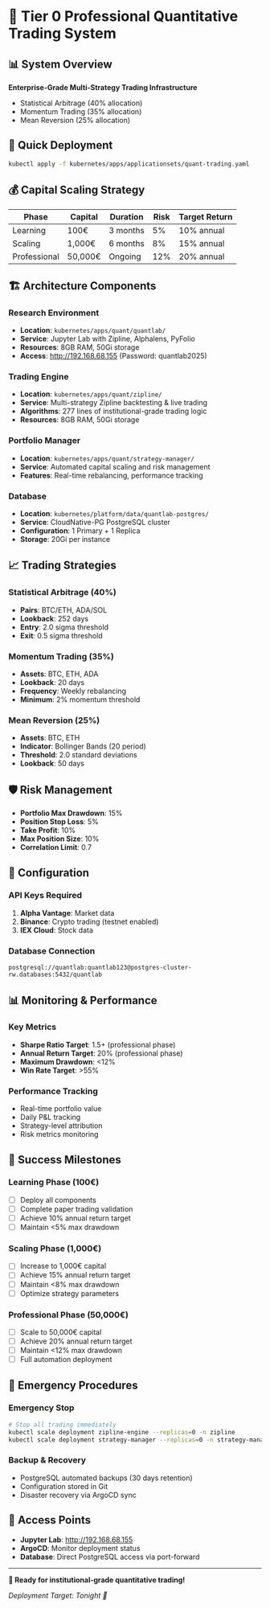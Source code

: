 # 🎯 Tier 0 Professional Quantitative Trading System

## 📊 System Overview

**Enterprise-Grade Multi-Strategy Trading Infrastructure**
- Statistical Arbitrage (40% allocation)
- Momentum Trading (35% allocation)  
- Mean Reversion (25% allocation)

## 🚀 Quick Deployment

```bash
kubectl apply -f kubernetes/apps/applicationsets/quant-trading.yaml
```

## 💰 Capital Scaling Strategy

| Phase | Capital | Duration | Risk | Target Return |
|-------|---------|----------|------|---------------|
| Learning | 100€ | 3 months | 5% | 10% annual |
| Scaling | 1,000€ | 6 months | 8% | 15% annual |
| Professional | 50,000€ | Ongoing | 12% | 20% annual |

## 🏗️ Architecture Components

### Research Environment
- **Location**: `kubernetes/apps/quant/quantlab/`
- **Service**: Jupyter Lab with Zipline, Alphalens, PyFolio
- **Resources**: 8GB RAM, 50Gi storage
- **Access**: http://192.168.68.155 (Password: quantlab2025)

### Trading Engine
- **Location**: `kubernetes/apps/quant/zipline/`
- **Service**: Multi-strategy Zipline backtesting & live trading
- **Algorithms**: 277 lines of institutional-grade trading logic
- **Resources**: 8GB RAM, 50Gi storage

### Portfolio Manager
- **Location**: `kubernetes/apps/quant/strategy-manager/`
- **Service**: Automated capital scaling and risk management
- **Features**: Real-time rebalancing, performance tracking

### Database
- **Location**: `kubernetes/platform/data/quantlab-postgres/`
- **Service**: CloudNative-PG PostgreSQL cluster
- **Configuration**: 1 Primary + 1 Replica
- **Storage**: 20Gi per instance

## 📈 Trading Strategies

### Statistical Arbitrage (40%)
- **Pairs**: BTC/ETH, ADA/SOL
- **Lookback**: 252 days
- **Entry**: 2.0 sigma threshold
- **Exit**: 0.5 sigma threshold

### Momentum Trading (35%)
- **Assets**: BTC, ETH, ADA
- **Lookback**: 20 days
- **Frequency**: Weekly rebalancing
- **Minimum**: 2% momentum threshold

### Mean Reversion (25%)
- **Assets**: BTC, ETH
- **Indicator**: Bollinger Bands (20 period)
- **Threshold**: 2.0 standard deviations
- **Lookback**: 50 days

## 🛡️ Risk Management

- **Portfolio Max Drawdown**: 15%
- **Position Stop Loss**: 5%
- **Take Profit**: 10%
- **Max Position Size**: 10%
- **Correlation Limit**: 0.7

## 🔧 Configuration

### API Keys Required
1. **Alpha Vantage**: Market data
2. **Binance**: Crypto trading (testnet enabled)
3. **IEX Cloud**: Stock data

### Database Connection
```
postgresql://quantlab:quantlab123@postgres-cluster-rw.databases:5432/quantlab
```

## 📊 Monitoring & Performance

### Key Metrics
- **Sharpe Ratio Target**: 1.5+ (professional phase)
- **Annual Return Target**: 20% (professional phase)
- **Maximum Drawdown**: <12%
- **Win Rate Target**: >55%

### Performance Tracking
- Real-time portfolio value
- Daily P&L tracking
- Strategy-level attribution
- Risk metrics monitoring

## 🎯 Success Milestones

### Learning Phase (100€)
- [ ] Deploy all components
- [ ] Complete paper trading validation
- [ ] Achieve 10% annual return target
- [ ] Maintain <5% max drawdown

### Scaling Phase (1,000€)
- [ ] Increase to 1,000€ capital
- [ ] Achieve 15% annual return target
- [ ] Maintain <8% max drawdown
- [ ] Optimize strategy parameters

### Professional Phase (50,000€)
- [ ] Scale to 50,000€ capital
- [ ] Achieve 20% annual return target
- [ ] Maintain <12% max drawdown
- [ ] Full automation deployment

## 🚨 Emergency Procedures

### Emergency Stop
```bash
# Stop all trading immediately
kubectl scale deployment zipline-engine --replicas=0 -n zipline
kubectl scale deployment strategy-manager --replicas=0 -n strategy-manager
```

### Backup & Recovery
- PostgreSQL automated backups (30 days retention)
- Configuration stored in Git
- Disaster recovery via ArgoCD sync

## 📱 Access Points

- **Jupyter Lab**: http://192.168.68.155
- **ArgoCD**: Monitor deployment status
- **Database**: Direct PostgreSQL access via port-forward

---

**🎉 Ready for institutional-grade quantitative trading!**

*Deployment Target: Tonight 🌙*